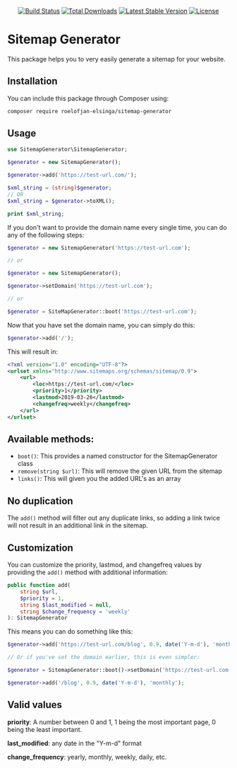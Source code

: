 <p align="center">
<a href="https://travis-ci.com/roelofjan-elsinga/sitemap-generator"><img src="https://travis-ci.com/roelofjan-elsinga/sitemap-generator.svg" alt="Build Status"></a>
<a href="https://packagist.org/packages/roelofjan-elsinga/sitemap-generator"><img src="https://poser.pugx.org/roelofjan-elsinga/sitemap-generator/downloads" alt="Total Downloads"></a>
<a href="https://packagist.org/packages/roelofjan-elsinga/sitemap-generator"><img src="https://poser.pugx.org/roelofjan-elsinga/sitemap-generator/v/stable" alt="Latest Stable Version"></a>
<a href="https://packagist.org/packages/roelofjan-elsinga/sitemap-generator"><img src="https://poser.pugx.org/roelofjan-elsinga/sitemap-generator/license" alt="License"></a>
</p>

# Sitemap Generator

This package helps you to very easily generate a sitemap for your website.

## Installation

You can include this package through Composer using:

```bash
composer require roelofjan-elsinga/sitemap-generator
```

## Usage

```php
use SitemapGenerator\SitemapGenerator;

$generator = new SitemapGenerator();

$generator->add('https://test-url.com/');

$xml_string = (string)$generator;
// OR
$xml_string = $generator->toXML();

print $xml_string;

```

If you don't want to provide the domain name every single time, 
you can do any of the following steps:

```php
$generator = new SitemapGenerator('https://test-url.com');

// or

$generator = new SitemapGenerator();

$generator->setDomain('https://test-url.com');

// or

$generator = SiteMapGenerator::boot('https://test-url.com');
```

Now that you have set the domain name, you can simply do this:

```php
$generator->add('/');
```

This will result in:

```xml
<?xml version="1.0" encoding="UTF-8"?>
<urlset xmlns="http://www.sitemaps.org/schemas/sitemap/0.9">
    <url>
        <loc>https://test-url.com/</loc>
        <priority>1</priority>
        <lastmod>2019-03-26</lastmod>
        <changefreq>weekly</changefreq>
    </url>
</urlset>
```

## Available methods:

- ``boot()``: This provides a named constructor for the SitemapGenerator class
- ``remove(string $url)``: This will remove the given URL from the sitemap
- ``links()``: This will given you the added URL's as an array

## No duplication

The ``add()`` method will filter out any duplicate links, 
so adding a link twice will not result in an additional link in the sitemap.

## Customization

You can customize the priority, lastmod, and changefreq values by providing 
the ``add()`` method with additional information:

```php
public function add(
    string $url, 
    $priority = 1, 
    string $last_modified = null, 
    string $change_frequency = 'weekly'
): SitemapGenerator
```

This means you can do something like this:

```php
$generator->add('https://test-url.com/blog', 0.9, date('Y-m-d'), 'monthly');

// Or if you've set the domain earlier, this is even simpler:

$generator = SitemapGenerator::boot()->setDomain('https://test-url.com');

$generator->add('/blog', 0.9, date('Y-m-d'), 'monthly');
```

## Valid values

**priority**: A number between 0 and 1, 1 being the most important page, 0 being the least important.

**last_modified**: any date in the "Y-m-d" format

**change_frequency**: yearly, monthly, weekly, daily, etc.
